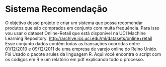 # Sistema Recomendação

O objetivo desse projeto é criar um sistema que possa recomendar produtos que são comprados em conjunto com muita frequência. Para isso vou usar o dataset Online-Retail que está disponível na UCI Machine Learning Repository. http://archive.ics.uci.edu/ml/datasets/online+retail
Esse conjunto dados contém todas as transações ocorridas entre 01/12/2010 e 09/12/2011 de uma empresa de varejo online do Reino Unido.
Foi Usado o pacote arules da linguagem R. Aqui você encontra o script com os códigos em R e um relatório em pdf explicando todo o processo.
